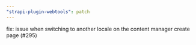 ```yaml
---
"strapi-plugin-webtools": patch
---
```


fix: issue when switching to another locale on the content manager create page (#295)
